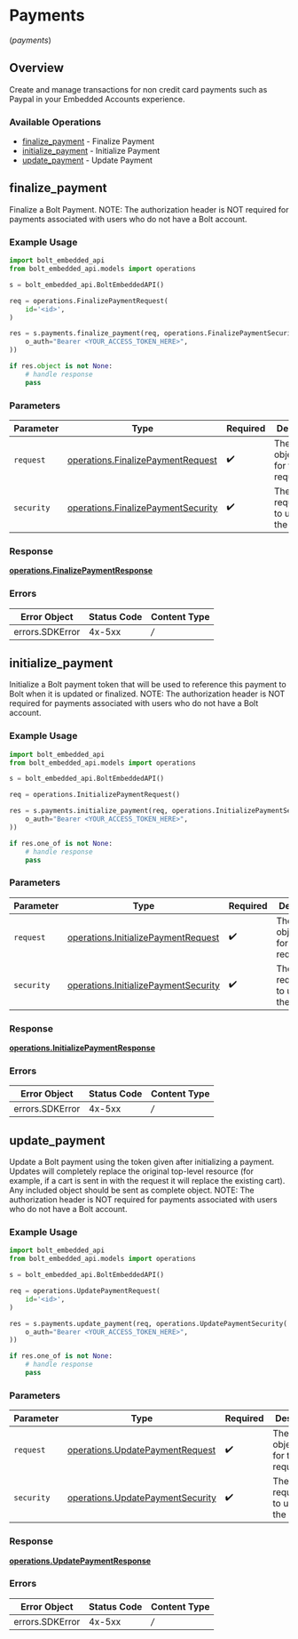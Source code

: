 # Payments
(*payments*)

## Overview

Create and manage transactions for non credit card payments such as Paypal in your Embedded Accounts experience.


### Available Operations

* [finalize_payment](#finalize_payment) - Finalize Payment
* [initialize_payment](#initialize_payment) - Initialize Payment
* [update_payment](#update_payment) - Update Payment

## finalize_payment

Finalize a Bolt Payment. NOTE: The authorization header is NOT required for payments associated with users who do not have a Bolt account.


### Example Usage

```python
import bolt_embedded_api
from bolt_embedded_api.models import operations

s = bolt_embedded_api.BoltEmbeddedAPI()

req = operations.FinalizePaymentRequest(
    id='<id>',
)

res = s.payments.finalize_payment(req, operations.FinalizePaymentSecurity(
    o_auth="Bearer <YOUR_ACCESS_TOKEN_HERE>",
))

if res.object is not None:
    # handle response
    pass

```

### Parameters

| Parameter                                                                                | Type                                                                                     | Required                                                                                 | Description                                                                              |
| ---------------------------------------------------------------------------------------- | ---------------------------------------------------------------------------------------- | ---------------------------------------------------------------------------------------- | ---------------------------------------------------------------------------------------- |
| `request`                                                                                | [operations.FinalizePaymentRequest](../../models/operations/finalizepaymentrequest.md)   | :heavy_check_mark:                                                                       | The request object to use for the request.                                               |
| `security`                                                                               | [operations.FinalizePaymentSecurity](../../models/operations/finalizepaymentsecurity.md) | :heavy_check_mark:                                                                       | The security requirements to use for the request.                                        |


### Response

**[operations.FinalizePaymentResponse](../../models/operations/finalizepaymentresponse.md)**
### Errors

| Error Object    | Status Code     | Content Type    |
| --------------- | --------------- | --------------- |
| errors.SDKError | 4x-5xx          | */*             |

## initialize_payment

Initialize a Bolt payment token that will be used to reference this payment to Bolt when it is updated or finalized. NOTE: The authorization header is NOT required for payments associated with users who do not have a Bolt account.


### Example Usage

```python
import bolt_embedded_api
from bolt_embedded_api.models import operations

s = bolt_embedded_api.BoltEmbeddedAPI()

req = operations.InitializePaymentRequest()

res = s.payments.initialize_payment(req, operations.InitializePaymentSecurity(
    o_auth="Bearer <YOUR_ACCESS_TOKEN_HERE>",
))

if res.one_of is not None:
    # handle response
    pass

```

### Parameters

| Parameter                                                                                    | Type                                                                                         | Required                                                                                     | Description                                                                                  |
| -------------------------------------------------------------------------------------------- | -------------------------------------------------------------------------------------------- | -------------------------------------------------------------------------------------------- | -------------------------------------------------------------------------------------------- |
| `request`                                                                                    | [operations.InitializePaymentRequest](../../models/operations/initializepaymentrequest.md)   | :heavy_check_mark:                                                                           | The request object to use for the request.                                                   |
| `security`                                                                                   | [operations.InitializePaymentSecurity](../../models/operations/initializepaymentsecurity.md) | :heavy_check_mark:                                                                           | The security requirements to use for the request.                                            |


### Response

**[operations.InitializePaymentResponse](../../models/operations/initializepaymentresponse.md)**
### Errors

| Error Object    | Status Code     | Content Type    |
| --------------- | --------------- | --------------- |
| errors.SDKError | 4x-5xx          | */*             |

## update_payment

Update a Bolt payment using the token given after initializing a payment.  Updates will completely replace the original top-level resource (for example, if a cart is sent in with the request it will replace the existing cart).  Any included object should be sent as complete object. NOTE: The authorization header is NOT required for payments associated with users who do not have a Bolt account.


### Example Usage

```python
import bolt_embedded_api
from bolt_embedded_api.models import operations

s = bolt_embedded_api.BoltEmbeddedAPI()

req = operations.UpdatePaymentRequest(
    id='<id>',
)

res = s.payments.update_payment(req, operations.UpdatePaymentSecurity(
    o_auth="Bearer <YOUR_ACCESS_TOKEN_HERE>",
))

if res.one_of is not None:
    # handle response
    pass

```

### Parameters

| Parameter                                                                            | Type                                                                                 | Required                                                                             | Description                                                                          |
| ------------------------------------------------------------------------------------ | ------------------------------------------------------------------------------------ | ------------------------------------------------------------------------------------ | ------------------------------------------------------------------------------------ |
| `request`                                                                            | [operations.UpdatePaymentRequest](../../models/operations/updatepaymentrequest.md)   | :heavy_check_mark:                                                                   | The request object to use for the request.                                           |
| `security`                                                                           | [operations.UpdatePaymentSecurity](../../models/operations/updatepaymentsecurity.md) | :heavy_check_mark:                                                                   | The security requirements to use for the request.                                    |


### Response

**[operations.UpdatePaymentResponse](../../models/operations/updatepaymentresponse.md)**
### Errors

| Error Object    | Status Code     | Content Type    |
| --------------- | --------------- | --------------- |
| errors.SDKError | 4x-5xx          | */*             |
